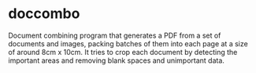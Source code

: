 # doccombo

Document combining program that generates a PDF from a set of documents and images, packing batches of them into each page at a size of around 8cm x 10cm. It tries to crop each document by detecting the important areas and removing blank spaces and unimportant data.
